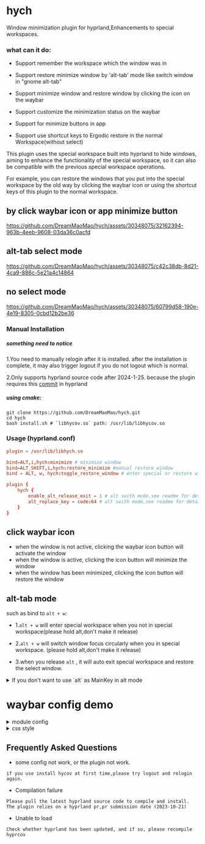 # hych
Window minimization plugin for hyprland,Enhancements to special workspaces.

### what can it do:

- Support remember the workspace which the window was in

- Support restore minimize window by 'alt-tab' mode like switch window in "gnome alt-tab" 

- Support minimize window and restore window by clicking the icon on the waybar

- Support customize the minimization status on the waybar

- Support for minimize buttons in app

- Support use shortcut keys to Ergodic restore in the normal Workspace(without select)

This plugin uses the special workspace built into hyprland to hide windows, aiming to enhance the functionality of the special workspace, so it can also be compatible with the previous special workspace operations.

For example, you can restore the windows that you put into the special workspace by the old way by clicking the waybar icon or using the shortcut keys of this plugin to the normal workspace.


## by click waybar icon or app minimize button

https://github.com/DreamMaoMao/hych/assets/30348075/32162394-963b-4eeb-9608-03da36c0acfd

## alt-tab select mode

https://github.com/DreamMaoMao/hych/assets/30348075/c42c38db-8d21-4ca9-886c-5e21a4c14864


## no select mode

https://github.com/DreamMaoMao/hych/assets/30348075/60799d58-190e-4e19-8305-0cbd12b2be36




### Manual Installation

##### something need to notice
1.You need to manually relogin after it is installed. 
after the installation is complete, it may also trigger logout if you do not logout which is normal.

2.Only supports hyprland source code after 2024-1-25.
because the plugin requires this [commit](https://github.com/hyprwm/Hyprland/commit/754eaf5b8b65c9764abe67ec2d599036cd51e381) in hyprland


##### using cmake:

```shell
git clone https://github.com/DreamMaoMao/hych.git
cd hych
bash install.sh # `libhycov.so` path: /usr/lib/libhycov.so
```

### Usage (hyprland.conf)

```conf
plugin = /usr/lib/libhych.so

bind=ALT,i,hych:minimize # minimize window
bind=ALT_SHIFT,i,hych:restore_minimize #manual restore window
bind = ALT, w, hych:toggle_restore_window # enter special or restore windwo(normal mode),enter special or switch focus(alt-tab mode)

plugin {
    hych {
        enable_alt_release_exit = 1 # alt swith mode,see readme for detail
        alt_replace_key = code:64 # alt swith mode,see readme for detail
    }
}
```

## click waybar icon
- when the window is not active, clicking the waybar icon button will activate the window 
- when the window is active, clicking the icon button will minimize the window
- when the window has been minimized, clicking the icon button will restore the window

## alt-tab mode

such as bind to `alt + w`:

- 1.`alt + w` will enter special workspace when you not in special workspace(please hold alt,don't make it release)

- 2.`alt + w` will switch window focus circularly when you in special workspace. (please hold alt,don't make it release)

- 3.when you release `alt` , it will auto exit special workspace and restore the select window.

<details>
<summary> If you don't want to use `alt` as MainKey in alt mode</summary>

such as use `super` to repalce `alt`
- 1.bind toggleoverview
```
bind = SUPER,w,hych:toggle_restore_window
```
- 2.use `alt_replace_key` to specify what is the detection key on release.
```
# use keyname
alt_replace_key = Super_L # Alt_L,Alt_R,Super_L,Super_R,Control_L,Control_R,Shift_L,Shift_R

# use keycode
alt_replace_key = code:133 # use `xev` command to get keycode
```

</details>

# waybar config demo
<details>
<summary>module config</summary>

```conf
"wlr/taskbar": {
    "format": "{icon}",
    "icon-size": 30,
    "all-outputs": false,
    "tooltip-format": "{title}",
    "on-click": "activate",
    "on-click-right": "close"
  },
```
</details>
<details>
<summary>css style</summary>

```css
#taskbar{
    background-color: transparent;
    margin-top: 10px;
    margin-bottom: 10px;
    margin-right: 8px;
    margin-left: 8px;
}

#taskbar button{
    box-shadow: rgba(0, 0, 0, 0.5) 0 -3 5 5px;
    /* text-shadow: 0 0 2px rgba(0, 0, 0, 0.8); */
    background-color: rgb(237, 196, 147);
    margin-right: 8px;
    padding-top: 4px;
    padding-bottom: 2px;
    padding-right: 10px;
    padding-left: 10px;
    font-weight: bolder;
    color: 	#ededed ;
    border: none;
    border-bottom: 6px solid rgb(193, 146, 103);
    border-radius: 15px;
}

#taskbar button.minimized{
    box-shadow: rgba(0, 0, 0, 0.5) 0 -3 5 5px;
    background-color: rgb(146, 140, 151);
    margin-right: 8px;
    padding-top: 4px;
    padding-bottom: 2px;
    padding-right: 10px;
    padding-left: 10px;
    font-weight: bolder;
    color: 	#cba6f7 ;
    border: none;
    border-bottom: 6px solid rgb(98, 97, 99);
    border-radius: 15px;
}

#taskbar button.urgent{
    box-shadow: rgba(0, 0, 0, 0.5) 0 -3 5 5px;
    background-color: rgb(238, 92, 92);
    margin-right: 8px;
    padding-top: 4px;
    padding-bottom: 2px;
    padding-right: 10px;
    padding-left: 10px;
    font-weight: bolder;
    color: 	#cba6f7 ;
    border: none;
    border-bottom: 6px solid rgb(183, 63, 63);
    border-radius: 15px;
}

#taskbar button.active{
    box-shadow: rgba(0, 0, 0, 0.5) 0 -3 5 5px;
    background-color: rgb(186, 238, 225);
    margin-right: 8px;
    padding-top: 4px;
    padding-bottom: 2px;
    padding-right: 10px;
    padding-left: 10px;
    font-weight: bolder;
    color: 	#cba6f7 ;
    border: none;
    border-bottom: 6px solid rgb(131, 184, 171);
    border-radius: 15px;
}
```
</details>




## Frequently Asked Questions
- some config not work, or the plugin not work.
```
if you use install hycov at first time,please try logout and relogin again.
```

- Compilation failure
```
Please pull the latest hyprland source code to compile and install. The plugin relies on a hyprland pr,pr submission date (2023-10-21)
```

- Unable to load
```
Check whether hyprland has been updated, and if so, please recompile hyprcov
```
